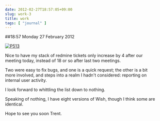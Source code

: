 ```yaml
---
date: 2012-02-27T18:57:05+09:00
slug: work-3
title: work
tags: [ "journal" ]
---
```


##18:57 Monday 27 February 2012

[![P513](http://getfile7.posterous.com/getfile/files.posterous.com/thunderrabbit/grDuChAhBmtzJlFfmtqfulnniDFvvEcjCIDpvdCekIejxpEwJqemGCChCBfc/p513.jpg.scaled500.jpg)](http://getfile1.posterous.com/getfile/files.posterous.com/thunderrabbit/grDuChAhBmtzJlFfmtqfulnniDFvvEcjCIDpvdCekIejxpEwJqemGCChCBfc/p513.jpg.scaled1000.jpg)

Nice to have my stack of redmine tickets only increase by 4 after our meeting today, instead of 18 or so after last two meetings.  

Two were easy to fix bugs, and one is a quick request; the other is a bit more involved, and steps into a realm I hadn't considered: reporting on internal user activity.

I look forward to whittling the list down to nothing.

Speaking of nothing, I have eight versions of Wish, though I think some are identical. 

Hope to see you soon Trent.
